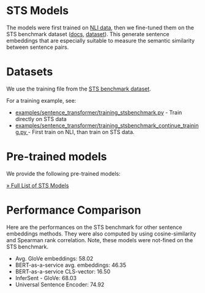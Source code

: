 # STS Models
The models were first trained on [NLI data](nli-models.md), then we fine-tuned them on the STS benchmark dataset ([docs](https://web.archive.org/web/20231128064114/http://ixa2.si.ehu.eus/stswiki/index.php/STSbenchmark), [dataset](https://huggingface.co/datasets/sentence-transformers/stsb)). This generate sentence embeddings that are especially suitable to measure the semantic similarity between sentence pairs.

# Datasets
We use the training file from the [STS benchmark dataset](https://huggingface.co/datasets/sentence-transformers/stsb).

For a training example, see:
- [examples/sentence_transformer/training_stsbenchmark.py](https://github.com/UKPLab/sentence-transformers/blob/master/examples/sentence_transformer/training/sts/training_stsbenchmark.py) - Train directly on STS data
- [examples/sentence_transformer/training_stsbenchmark_continue_training.py ](https://github.com/UKPLab/sentence-transformers/blob/master/examples/sentence_transformer/training/sts/training_stsbenchmark_continue_training.py) - First train on NLI, than train on STS data.

# Pre-trained models
 We provide the following pre-trained models:

[» Full List of STS Models](https://docs.google.com/spreadsheets/d/14QplCdTCDwEmTqrn1LH4yrbKvdogK4oQvYO1K1aPR5M/edit#gid=0)

# Performance Comparison
Here are the performances on the STS benchmark for other sentence embeddings methods. They were also computed by using cosine-similarity and Spearman rank correlation. Note, these models were not-fined on the STS benchmark.

- Avg. GloVe embeddings:  58.02 
- BERT-as-a-service avg. embeddings:  46.35 
- BERT-as-a-service CLS-vector: 16.50 
- InferSent - GloVe: 68.03 
- Universal Sentence Encoder: 74.92
